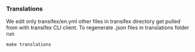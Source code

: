### Translations

We edit only transifex/en.yml other files in transifex directory get
pulled from with transifex CLI client.
To regenerate .json files in translations folder run

    make translations

